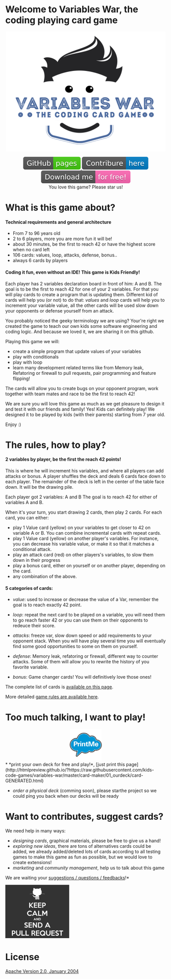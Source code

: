 # Welcome to Variables War, the coding playing card game

<p align="center">
    <a href="https://kids-code-games.github.io/variables-war/" target="_blank">
    <img width="500" src="./images/variables-war.png" alt="Variables WarCard Game">
    </a>
</p>


<div align="center">
<a href="https://kids-code-games.github.io/variables-war/">
    <img src="./images/GitHub-pages.svg" alt="Variables War Card Game GitHubPages" />
</a>
<a href="https://github.com/kids-code-games/variables-war/issues">
    <img src="./images/Contribure-here-blue.svg" alt="Variables War Contributions" />
</a>
<a href="http://htmlpreview.github.io/?https://raw.githubusercontent.com/kids-code-games/variables-war/master/card-maker/01_ourdeck/card-GENERATED.html">
    <img src="./images/Download-me-for free.svg" alt="Variables War Download" />
</a>
</div>

<div align="center">You love this game? Please star us!</div>


# What is this game about?

#### Technical requirements and general architecture

- From 7 to 96 years old
- 2 to 6 players, more you are more fun it will be!
- about 30 minutes, be the first to reach 42 or have the highest score when no card left
- 106 cards: values, loop, attacks, defense, bonus..
- always 6 cards by players

#### Coding it fun, even without an IDE! This game is Kids Friendly!

Each player has 2 variables declaration board in front of him: A and B. 
The goal is to be the first to reach 42 for one of your 2 variables. For that you will play cards to create a program that is updating them.
Different kid of cards will help you (or not) to do that: *values* and *loop* cards will help you to increment your variable value, all the other cards will be used slow down your opponents or defense yourself from an attack.

You probably noticed the geeky terminology we are using? Your're right we created the game to teach our own kids some software engineering and coding logic. And because we loved it, we are sharing it on this github. 

Playing this game we will:
- create a simple program that update values of your variables
- play with conditionals 
- play with loop
- learn many development related terms like from Memory leak, Refatoring or firewall to pull requests, pair programming and feature flipping!

The cards will allow you to create bugs on your opponent program, work together with team mates and race to be the first to reach 42!

We are sure you will love this game as much as we get pleasure to design it and test it with our friends and family!
Yes! Kids can definitely play! We designed it to be played by kids (with their parents) starting from 7 year old.

Enjoy :)


# The rules, how to play?

#### 2 variables by player, be the first the reach 42 points!

This is where he will increment his variables, and where all players can add attacks or bonus. 
A player shuffles the deck and deals 6 cards face down to each player. The remainder of the deck is left in the center of the table face down. It will be the drawing pile.


Each player got 2 variables: A and B
The goal is to reach 42 for either of variables A and B. 

When it's your turn, you start drawing 2 cards, then play 2 cards. 
For each card, you can either:
- play 1 Value card (yellow) on your variables to get closer to 42 on variable A or B. You can combine incremental cards with repeat cards.
- play 1 Value card (yellow) on another player's variables. For instance, you can decrease his variable value, or make it so that it matches a conditional attack.
- play an attack card (red) on other players's variables, to slow them down in their progress
- play a bonus card, either on yourself or on another player, depending on the card.
- any combination of the above.


#### 5 categories of cards: 
* *value*: used to increase or decrease the value of a Var, remember the goal is to reach exactly 42 point.

* *loop*: repeat the next card to be played on a variable, you will need them to go reach faster 42 or you can use them on their opponents to redeuce their score.

* *attacks*: freeze var, slow down speed or add requirements to your opponent stack. When you will have play several time you will eventually find some good opportunities to some on them on yourself.

* *defense*: Memory leak, refatoring or firewall, different way to counter attacks. Some of them will allow you to rewrite the history of you favorite variable.

* *bonus*: Game changer cards! You will definitively love those ones!

The complete list of cards is [available on this page](./CardsDescription.md).

More detailed [game rules are available here](./GameRules.md).

# Too much talking, I want to play!


<div align="center">
<a href="http://htmlpreview.github.io/?https://raw.githubusercontent.com/kids-code-games/variables-war/master/card-maker/01_ourdeck/card-GENERATED.html">
<img width="100" src="./images/printme.png" alt="print me and start to play variable wars" />
</a>
</div>
* *print your own deck for free and play!*, [just print this page](http://htmlpreview.github.io/?https://raw.githubusercontent.com/kids-code-games/variables-war/master/card-maker/01_ourdeck/card-GENERATED.html)

* *order a physical deck* (comming soon), please starthe project so we could ping you back when our decks will be ready


# Want to contributes, suggest cards?

We need help in many ways:
* *designing cards*, graphical materials, please be free to give us a hand!
* *exploring new ideas*, there are tons of alternatives cards could be added, we already added/deleted lots of cards according to all testing games to make this game as fun as possible, but we would love to create extensions!
* *marketing* and *community management*, help us to talk about this game

We are waiting your [suggestions / questions / feedbacks](https://github.com/kids-code-games/variables-war/issues)!*


<img width="200" src="./images/pull-request.gif" alt="Variables War Card Game">
   

# License

[Apache Version 2.0, January 2004](https://www.apache.org/licenses/LICENSE-2.0)

